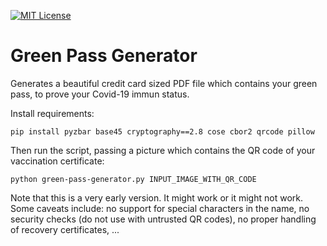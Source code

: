[![MIT License](https://badgen.net/github/license/lumbric/green-pass-generator)](https://choosealicense.com/licenses/mit/)


Green Pass Generator
====================

Generates a beautiful credit card sized PDF file which contains your green pass, to prove your
Covid-19 immun status.

Install requirements:

    pip install pyzbar base45 cryptography==2.8 cose cbor2 qrcode pillow


Then run the script, passing a picture which contains the QR code of your vaccination certificate:

    python green-pass-generator.py INPUT_IMAGE_WITH_QR_CODE


Note that this is a very early version. It might work or it might not work. Some caveats include:
no support for special characters in the name, no security checks (do not use with untrusted QR
codes), no proper handling of recovery certificates, ...
